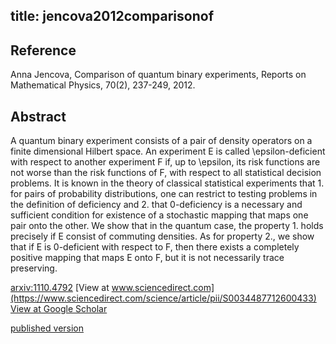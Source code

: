 title: jencova2012comparisonof
---


## Reference

Anna Jencova, Comparison of quantum binary experiments, Reports on Mathematical Physics, 70(2), 237-249, 2012.

## Abstract 
  A quantum binary experiment consists of a pair of density operators on a
finite dimensional Hilbert space. An experiment E is called \epsilon-deficient
with respect to another experiment F if, up to \epsilon, its risk functions are
not worse than the risk functions of F, with respect to all statistical
decision problems. It is known in the theory of classical statistical
experiments that 1. for pairs of probability distributions, one can restrict to
testing problems in the definition of deficiency and 2. that 0-deficiency is a
necessary and sufficient condition for existence of a stochastic mapping that
maps one pair onto the other. We show that in the quantum case, the property 1.
holds precisely if E consist of commuting densities. As for property 2., we
show that if E is 0-deficient with respect to F, then there exists a completely
positive mapping that maps E onto F, but it is not necessarily trace
preserving.

    

[arxiv:1110.4792](https://arxiv.org/abs/1110.4792)
[View at www.sciencedirect.com](https://www.sciencedirect.com/science/article/pii/S0034487712600433)
[View at Google Scholar](https://scholar.google.com/scholar_lookup?arxiv_id=1110.4792) 

[published version](jencova2012comparisonof/published.pdf)
